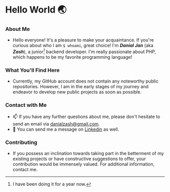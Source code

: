 # Hello World 🌏

### About Me

- Hello everyone! It's a pleasure to make your acquaintance. If you're curious about who I am ```$ whoami```, great choice! I'm **_Danial Jan_** (aka **_Zash_**), a junior[^1] backend developer. I'm really passionate about PHP, which happens to be my favorite programming language!


### What You'll Find Here

- Currently, my GitHub account does not contain any noteworthy public repositories. However, I am in the early stages of my journey and endeavor to develop new public projects as soon as possible.

### Contact with Me

- 📫 If you have any further questions about me, please don't hesitate to send an email via [danialzash@gmail.com](mailto:danialzash@gmail.com).
- 💬 You can send me a message on [Linkedin](https://linkedin.com/in/danial-jan) as well.

### Contributing

- If you possess an inclination towards taking part in the betterment of my existing projects or have constructive suggestions to offer, your contribution would be immensely valued. For additional information, contact me.

[^1]: I have been doing it for a year now.


<!--
**danialzash/danialzash** is a ✨ _special_ ✨ repository because its `README.md` (this file) appears on your GitHub profile.

Here are some ideas to get you started:

- 🔭 I’m currently working on ...
- 🌱 I’m currently learning ...
- 👯 I’m looking to collaborate on ...
- 🤔 I’m looking for help with ...
- 💬 Ask me about ...
- 📫 How to reach me: ...
- 😄 Pronouns: ...
- ⚡ Fun fact: ...
-->
